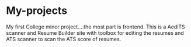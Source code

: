 # My-projects
My first College minor project....the most part is frontend. 
This is a AediTS scanner and Resume Builder site with toolbox for editing the resumes and ATS scanner to scan the ATS score of resumes.
